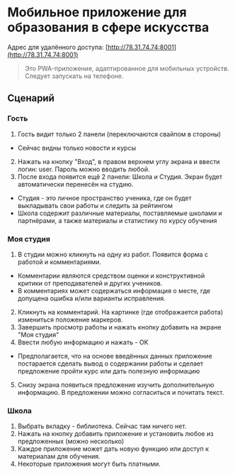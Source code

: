 # Мобильное приложение для образования в сфере искусства

Адрес для удалённого доступа: [http://78.31.74.74:8001](http://78.31.74.74:8001)
> Это PWA-приложение, адаптированное для мобильных устройств. Следует запускать на телефоне.

## Сценарий

### Гость
1. Гость видит только 2 панели (переключаются свайпом в стороны)
  * Сейчас видны только новости и курсы
2. Нажать на кнопку "Вход", в правом верхнем углу экрана и ввести логин: user. Пароль можно вводить любой.
3. После входа появится ещё 2 панели: Школа и Студия. Экран будет автоматически перенесён на студию.
  * Студия - это личное пространство ученика, где он будет выкладывать свои работы и следить за рейтингом
  * Школа содержит различные материалы, поставляемые школами и партнёрами, а также материалы и статистику по курсу обучения

### Моя студия
1. В студии можно кликнуть на одну из работ. Появится форма с работой и комментариями.
  * Комментарии являются средством оценки и конструктивной критики от преподавателей и других учеников.
  * В комментариях может содержаться информация о месте, где допущена ошибка и/или варианты исправления.
2. Кликнуть на комментарий. На картинке (где отображается работа) измениться положение маркеров.
3. Завершить просмотр работы и нажать кнопку добавить на экране "Моя студия"
4. Ввести любую информацию и нажать - OK
  * Предполагается, что на основе введённых данных приложение постарается сделать вывод о содержании работы и сделает предложение пройти курс или дать полезную информацию
5. Снизу экрана появиться предложение изучить дополнительную информацию. В предложении можно согласиться и почитать текст.

### Школа
1. Выбрать вкладку - библиотека. Сейчас там ничего нет.
2. Нажать на кнопку добавить приложение и установить любое из предложенных (можно несколько)
3. Каждое приложение может дать новую функцию или доступ к материалам для обучения.
4. Некоторые приложения могут быть платными.


